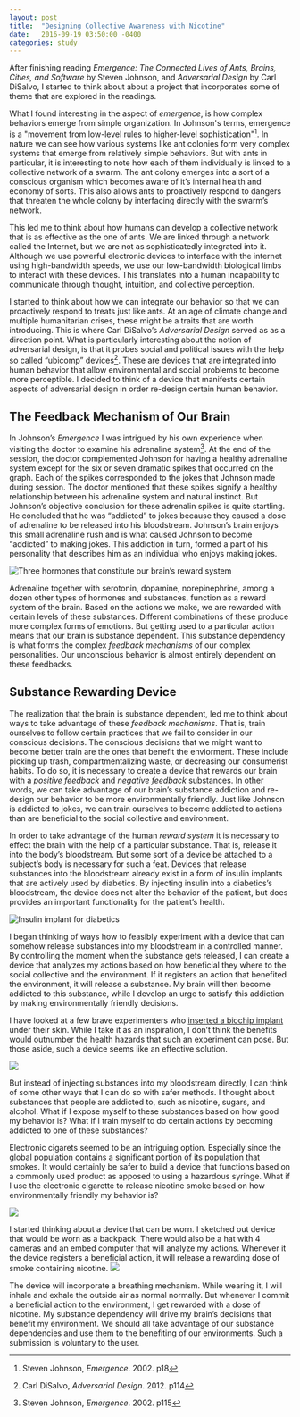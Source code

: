 ```yaml
---
layout: post
title:  "Designing Collective Awareness with Nicotine"
date:   2016-09-19 03:50:00 -0400
categories: study
---
```


After finishing reading *Emergence: The Connected Lives of Ants, Brains, Cities, and Software* by Steven Johnson, and *Adversarial Design* by Carl DiSalvo, I started to think about about a project that incorporates some of theme that are explored in the readings.

What I found interesting in the aspect of *emergence*, is how complex behaviors emerge from simple organization. In Johnson's terms, emergence is a "movement from low-level rules to higher-level sophistication"[^j1]. In nature we can see how various systems like ant colonies form very complex systems that emerge from relatively simple behaviors. But with ants in particular, it is interesting to note how each of them individually is linked to a collective network of a swarm. The ant colony emerges into a sort of a conscious organism which becomes aware of it’s internal health and economy of sorts. This also allows ants to proactively respond to dangers that threaten the whole colony by interfacing directly with the swarm’s network.

This led me to think about how humans can develop a collective network that is as effective as the one of ants. We are linked through a network called the Internet, but we are not as sophisticatedly integrated into it. Although we use powerful electronic devices to interface with the internet using high-bandwidth speeds, we use our low-bandwidth biological limbs to interact with these devices. This translates into a human incapability to communicate through thought, intuition, and collective perception.

I started to think about how we can integrate our behavior so that we can proactively respond to treats just like ants. At an age of climate change and multiple humanitarian crises, these might be a traits that are worth introducing. This is where Carl DiSalvo’s *Adversarial Design* served as as a direction point. What is particularly interesting about the notion of adversarial design, is that it probes social and political issues with the help so called “ubicomp” devices[^d1]. These are devices that are integrated into human behavior that allow environmental and social problems to become more perceptible. I decided to think of a device that manifests certain aspects of adversarial design in order re-design certain human behavior.

## The Feedback Mechanism of Our Brain

In Johnson’s *Emergence* I was intrigued by his own experience when visiting the doctor to examine his adrenaline system[^j2]. At the end of the session, the doctor complemented Johnson for having a healthy adrenaline system except for the six or seven dramatic spikes that occurred on the graph. Each of the spikes corresponded to the jokes that Johnson made during session. The doctor mentioned that these spikes signify a healthy relationship between his adrenaline system and natural instinct. But Johnson’s objective conclusion for these adrenalin spikes is quite startling. He concluded that he was “addicted” to jokes because they caused a dose of adrenaline to be released into his bloodstream. Johnson’s brain enjoys this small adrenaline rush and is what caused  Johnson to become “addicted” to making jokes. This addiction in turn, formed a part of his personality that describes him as an individual who enjoys making jokes.

![Three hormones that constitute our brain’s reward system](https://65.media.tumblr.com/de0bd1a51be30c0510afb2fd95489f09/tumblr_inline_nsga2pdbko1rse1qt_500.jpg)

Adrenaline together with serotonin, dopamine, norepinephrine, among a dozen other types of hormones and substances, function as a reward system of the brain. Based on the actions we make, we are rewarded with certain levels of these substances. Different combinations of these produce more complex forms of emotions. But getting used to a particular action means that our brain is substance dependent. This substance dependency is what forms the complex *feedback mechanisms* of our complex personalities. Our unconscious behavior is almost entirely dependent on these feedbacks.

## Substance Rewarding Device

The realization that the brain is substance dependent, led me to think about ways to take advantage of these *feedback mechanisms*. That is, train ourselves to follow certain practices that we fail to consider in our conscious decisions. The conscious decisions that we might want to become better train are the ones that benefit the enviorment. These include picking up trash, compartmentalizing waste, or decreasing our consumerist habits. To do so, it is necessary to create a device that rewards our brain with a *positive feedback* and *negative feedback* substances. In other words, we can take advantage of our brain’s substance addiction and re-design our behavior to be more environmentally friendly. Just like Johnson is addicted to jokes, we can train ourselves to become addicted to actions than are beneficial to the social collective and environment.

In order to take advantage of the human *reward system* it is necessary to effect the brain with the help of a particular substance. That is, release it into the body’s bloodstream. But some sort of a device be attached to a subject’s body is necessary for such a feat. Devices that release substances into the bloodstream already exist in а form of insulin implants that are actively used by diabetics. By injecting insulin into a diabetics’s bloodstream, the device does not alter the behavior of the patient, but does provides an important functionality for the patient’s health.  

![Insulin implant for diabetics](http://images.dailytech.com/nimage/21235_large_Insulin-Pump.jpg)

I began thinking of ways how to feasibly experiment with a device that can somehow release substances into my bloodstream in a controlled manner. By controlling the moment when the substance gets released, I can create a device that analyzes my actions based on how beneficial they where to the social collective and the environment. If it registers an action that benefited the environment, it will release a substance. My brain will then become addicted to this substance, while I develop an urge to satisfy this addiction by making environmentally friendly decisions.

I have looked at a few brave experimenters who [inserted a biochip implant](https://www.youtube.com/watch?v=clIiP1H3Opw) under their skin. While I take it as an inspiration, I don’t think the benefits would outnumber the health hazards that such an experiment can pose. But those aside, such a device seems like an effective solution.

![](https://motherboard-images.vice.com/content-images/contentimage/9643/1399664333498.jpeg?crop=0.967741935483871xw:1xh;*,*&resize=700:*&output-format=jpeg&output-quality=90)

But instead of injecting substances into my bloodstream directly, I can think of some other ways that I can do so with safer methods. I thought about substances that people are addicted to, such as nicotine, sugars, and alcohol. What if I expose myself to these substances based on how good my behavior is? What if I train myself to do certain actions by becoming addicted to one of these substances?

Electronic cigarets seemed to be an intriguing option. Especially since the global population contains a significant portion of its population that smokes. It would certainly be safer to build a device that functions based on a commonly used product as apposed to using a hazardous syringe. What if I use the electronic cigarette to release nicotine smoke based on how environmentally friendly my behavior is?

![](http://cdns.yournewswire.com/wp-content/uploads/2014/08/electronic-cig-604cs042913.jpg)

I started thinking about a device that can be worn. I sketched out device that would be worn as a backpack. There would also be a hat with 4 cameras and an embed computer that will analyze my actions. Whenever it the device registers a beneficial action, it will release a rewarding dose of smoke containing nicotine.
![](http://i.imgur.com/rcJmwyh.jpg)

The device will incorporate a breathing mechanism. While wearing it, I will inhale and exhale the outside air as normal normally. But whenever I commit a beneficial action to the environment, I get rewarded with a dose of nicotine. My substance dependency will drive my brain’s decisions that benefit my environment. We should all take advantage of our substance dependencies and use them to the benefiting of our environments. Such a submission is voluntary to the user.

[^j1]: Steven Johnson, *Emergence*. 2002. p18
[^j2]: Steven Johnson, *Emergence*. 2002. p115
[^d1]: Carl DiSalvo, *Adversarial Design*. 2012. p114
